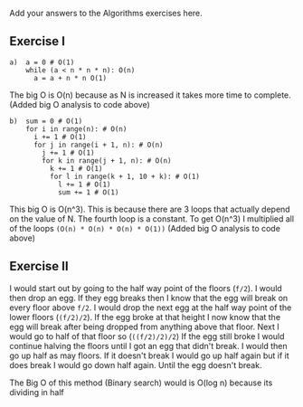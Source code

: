 Add your answers to the Algorithms exercises here.

## Exercise I

```
a)  a = 0 # O(1)
    while (a < n * n * n): O(n)
      a = a + n * n O(1)
```
The big O is O(n) because as N is increased it takes more time to complete. (Added big O analysis to code above)

```
b)  sum = 0 # O(1)
    for i in range(n): # O(n)
      i += 1 # O(1)
      for j in range(i + 1, n): # O(n)
        j += 1 # O(1)
        for k in range(j + 1, n): # O(n)
          k += 1 # O(1)
          for l in range(k + 1, 10 + k): # O(1)
            l += 1 # O(1)
            sum += 1 # O(1)
```
This big O is O(n^3). This is because there are 3 loops that actually depend on the value of N. The fourth loop is a constant. To get O(n^3) I multiplied all of the loops `(O(n) * O(n) * O(n) * O(1))` (Added big O analysis to code above)




## Exercise II

I would start out by going to the half way point of the floors (`f/2`). I would then drop an egg. If they egg breaks then I know that the egg will break on every floor above `f/2`. I would drop the next egg at the half way point of the lower floors (`(f/2)/2`). If the egg broke at that height I now know that the egg will break after being dropped from anything above that floor. Next I would go to half of that floor so (`((f/2)/2)/2`) If the egg still broke I would continue halving the floors until I got an egg that didn't break. I would then go up half as may floors. If it doesn't break I would go up half again but if it does break I would go down half again. Until the egg doesn't break.

The Big O of this method (Binary search) would is O(log n) because its dividing in half

